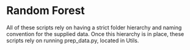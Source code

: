 # Random Forest
All of these scripts rely on having a strict folder hierarchy and naming convention for the supplied data. Once this hierarchy is in place, these scripts rely on running prep_data.py, located in Utils.